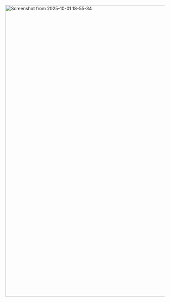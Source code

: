 [<img width="1882" height="921" alt="Screenshot from 2025-10-01 18-55-34" src="https://github.com/user-attachments/assets/dd8a5669-1f13-4fa1-9b2c-5984e4bc1e52" />
](https://hydras.nexus/)

